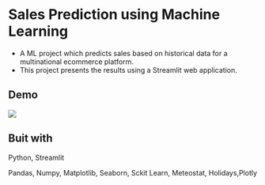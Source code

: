 
# Sales Prediction using Machine Learning

- A ML project which predicts sales based on historical data for a multinational ecommerce platform.
- This project presents the results using a Streamlit web application. 


## Demo

![](https://github.com/alexanic25/Sales-Prediction-using-Machine-Learning/blob/main/sales.gif)

## Buit with

Python, Streamlit

Pandas, Numpy, Matplotlib, Seaborn, Sckit Learn, Meteostat, Holidays,Plotly

